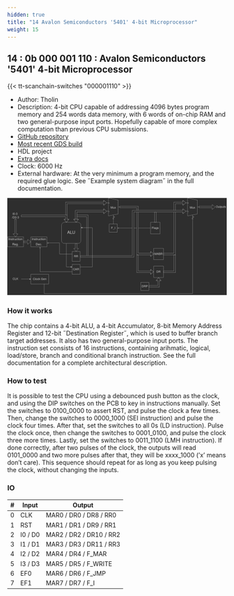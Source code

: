 ```yaml
---
hidden: true
title: "14 Avalon Semiconductors '5401' 4-bit Microprocessor"
weight: 15
---
```


## 14 : 0b 000 001 110 : Avalon Semiconductors '5401' 4-bit Microprocessor

{{< tt-scanchain-switches "000001110" >}}

* Author: Tholin
* Description: 4-bit CPU capable of addressing 4096 bytes program memory and 254 words data memory, with 6 words of on-chip RAM and two general-purpose input ports. Hopefully capable of more complex computation than previous CPU submissions.
* [GitHub repository](https://github.com/89Mods/tt2-AvalonSemi-5401)
* [Most recent GDS build](https://github.com/AvalonSemiconductors/tt2-AvalonSemi-5401/actions/runs/3986452998)
* HDL project
* [Extra docs](https://github.com/89Mods/tt2-AvalonSemi-5401/blob/main/README.md)
* Clock: 6000 Hz
* External hardware: At the very minimum a program memory, and the required glue logic. See ˝Example system diagram˝ in the full documentation.

![picture](images/block_diag.png)

### How it works

The chip contains a 4-bit ALU, a 4-bit Accumulator, 8-bit Memory Address Register and 12-bit ˝Destination Register˝, which is used to buffer branch target addresses. It also has two general-purpose input ports. The instruction set consists of 16 instructions, containing arihmatic, logical, load/store, branch and conditional branch instruction. See the full documentation for a complete architectural description.

### How to test

It is possible to test the CPU using a debounced push button as the clock, and using the DIP switches on the PCB to key in instructions manually. Set the switches to 0100_0000 to assert RST, and pulse the clock a few times. Then, change the switches to 0000_1000 (SEI instruction) and pulse the clock four times. After that, set the switches to all 0s (LD instruction). Pulse the clock once, then change the switches to 0001_0100, and pulse the clock three more times. Lastly, set the switches to 0011_1100 (LMH instruction). If done correctly, after two pulses of the clock, the outputs will read 0101_0000 and two more pulses after that, they will be xxxx_1000 (’x’ means don’t care). This sequence should repeat for as long as you keep pulsing the clock, without changing the inputs.

### IO

| # | Input        | Output       |
|---|--------------|--------------|
| 0 | CLK  | MAR0 / DR0 / DR8 / RR0 |
| 1 | RST  | MAR1 / DR1 / DR9 / RR1 |
| 2 | I0 / D0  | MAR2 / DR2 / DR10 / RR2 |
| 3 | I1 / D1  | MAR3 / DR3 / DR11 / RR3 |
| 4 | I2 / D2  | MAR4 / DR4 / F_MAR |
| 5 | I3 / D3  | MAR5 / DR5 / F_WRITE |
| 6 | EF0  | MAR6 / DR6 / F_JMP |
| 7 | EF1  | MAR7 / DR7 / F_I |
